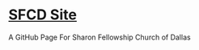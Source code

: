 # [SFCD Site](https://stevenpjohnso.github.io/SFCD/)

A GitHub Page For Sharon Fellowship Church of Dallas
